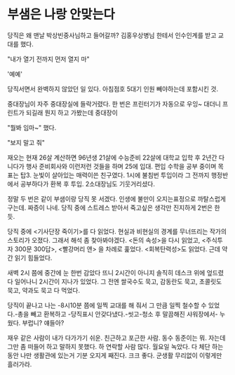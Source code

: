# 부샘은 나랑 안맞는다
당직은 왜 맨날 박상빈중사님하고 들어갈까? 김홍우상병님 한테서 인수인계를 받고 교대를 했다. 

 "내가 열기 전까지 먼저 열지 마"

 '예예'

 당직서면서 완벽하지 않았던 일 있다. 아침점호 5대기 인원 빼야하는데 포함시킨 것.

 중대장님이 자주 중대장실에 들락거렸다. 한 번은 프린터기가 자동으로 우잉~ 대더니 프린트가 되길래 뭔지 하고 가봤는데 중대장이

 "뭘봐 임마~" 했다. 

 "보지 말고 줘"

 재오는 현재 26살 계산하면 96년생 21살에 수능준비 22살에 대학교 입학 후 2년간 다니다가 행사 준비회사와 이런저런 것들을 하며 25에 입대. 편입 수학을 공부 중이며 목표는 탑3. 눈빛이 살아있는 매력이쓴 친구였다. 1시에 불침번 투입이라 그 전까지 행정반에서 공부하다가 환복 후 투입. 2소대장님도 기웃거리셨다.

 정말 두 번은 같이 부샘이랑 당직 못 서겠다. 인생에 불만이 오지는표정으로 까탈스럽게 구는데. 짜증이 나네. 당직 중에 스트레스 받아서 죽고싶은 생각만 진지하게 2번은 한 듯. 

 당직 중에 <기사단장 죽이기>를 다 읽었다. 현실과 비현실의 경계를 무너뜨리는 작가의 스토리가 오졌다. 그래서 해석 좀 찾아봐야겠다. <돈의 속성>을 다시 읽었고, <주식투자 300문 300답>, <빨강머리 앤> 을 차례로 훑었다. <회복탄력성>도 읽었다. 근데 약간 읽기 힘들었다.

 새벽 2시 쯤에 중간에 눈 한번 감았다 뜨니 2시간이 아니지 솔직히 데스크 위에 엎드렸다 일어나니 2시간이 지나가 있었다. 그 전엔 쌀국수도 묵고, 감동란도 묵고, 초콜릿도 묵고, 약과도 묵고 다 먹었다. 

 당직이 끝나고 나는 -8시10분 쯤에 일찍 교대를 해 줘서 그 만큼 일찍 철수할 수 있었다.-총을 빼고 환복하고 -당직표시 안갖다냈다.-씻고-청소 후 말끔해진 샤워장에서- 누웠다. 부럽니? 얘들아?

 재우 같은 사람이 내가 다가가기 쉬운. 친근하고 포근한 사람. 동수 동준이는 뭐. 자는데 그만 좀 떠들어 하고 말하지 못했다. 하 연락할 사람 많다. 월요일 녹았다. 다 체단 하는 동안 나만 생활관에 있는거 기분 오지게 째진다. 크크 좋다. 군생활 무리없이 이렇게만 흘러가라.
